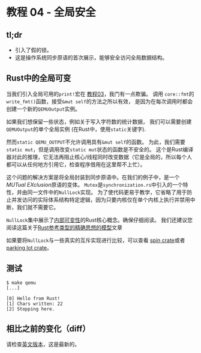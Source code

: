 # 教程 04 - 全局安全

## tl;dr

- 引入了假的锁。
- 这是操作系统同步原语的首次展示，能够安全访问全局数据结构。

## Rust中的全局可变

当我们引入全局可用的`print!`宏在 [教程03]，我门有一点欺骗。 调用
`core::fmt`的`write_fmt()`函数，接受`&mut self`的方法之所以有效，
是因为在每次调用时都会创建一个新的`QEMUOutput`实例。

如果我们想保留一些状态，例如关于写入字符数的统计数据，
我们可以需要创建`QEMUOutput`的单个全局实例 (在Rust中，使用`static`关键字).

然而`static QEMU_OUTPUT`不允许调用具有`&mut self`的函数。
为此，我们需要`static mut`，但是调用改变`static mut`状态的函数是不安全的。
这个是Rust编译器对此的推理，它无法再阻止核心/线程同时改变数据（它是全局的，所以每个人都可以从任何地方引用它，检查程序借用在这里帮不上忙）。


这个问题的解决方案是将全局封装到同步原语中。在我们的例子中，是一个*MUTual EXclusion*原语的变体。
`Mutex`是`synchronization.rs`中引入的一个特性，并由同一文件中的`NullLock`实现。
为了使代码更易于教学，它省略了用于防止并发访问的实际体系结构特定逻辑，因为只要内核仅在单个内核上执行并禁用中断，我们就不需要它。

`NullLock`集中展示了[内部可变性]的Rust核心概念。确保仔细阅读。
我们还建议您阅读这篇关于[Rust参考类型的精确思想的模型]文章

如果要将`NullLock`与一些真实的互斥实现进行比较，可以查看
[spin crate]或者[parking lot crate]。

[教程03]: ../03_hacky_hello_world
[内部可变性]: https://doc.rust-lang.org/std/cell/index.html
[Rust参考类型的精确思想的模型]: https://docs.rs/dtolnay/0.0.6/dtolnay/macro._02__reference_types.html
[spin crate]: https://github.com/mvdnes/spin-rs
[parking lot crate]: https://github.com/Amanieu/parking_lot

## 测试

```console
$ make qemu
[...]

[0] Hello from Rust!
[1] Chars written: 22
[2] Stopping here.
```

## 相比之前的变化（diff）
请检查[英文版本](README.md#diff-to-previous)，这是最新的。
